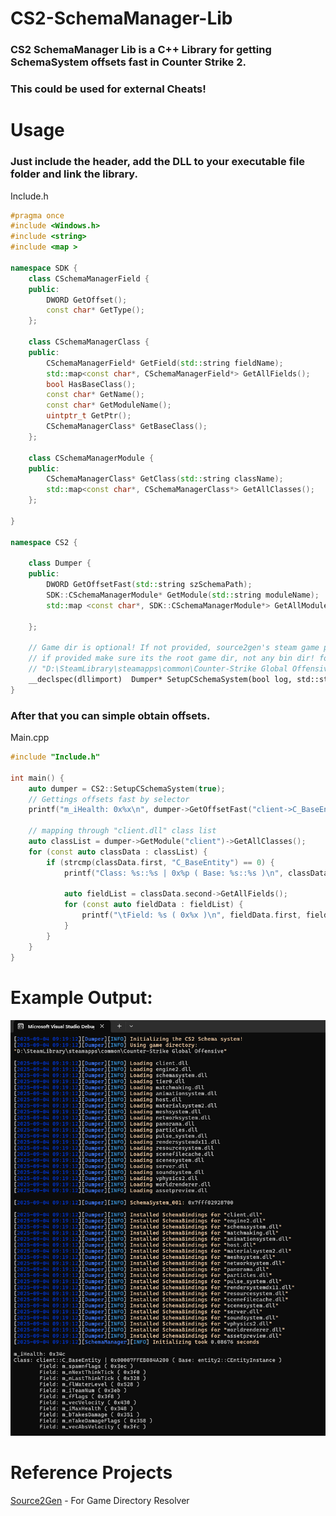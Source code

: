 # CS2-SchemaManager-Lib
### CS2 SchemaManager Lib is a C++ Library for getting SchemaSystem offsets fast in Counter Strike 2.
### This could be used for external Cheats!

# Usage
### Just include the header, add the DLL to your executable file folder and link the library.


Include.h
```c++
#pragma once
#include <Windows.h>
#include <string>
#include <map >

namespace SDK {
	class CSchemaManagerField {
	public:
		DWORD GetOffset();
		const char* GetType();
	};

	class CSchemaManagerClass {
	public:
		CSchemaManagerField* GetField(std::string fieldName);
		std::map<const char*, CSchemaManagerField*> GetAllFields();
		bool HasBaseClass();
		const char* GetName();
		const char* GetModuleName();
		uintptr_t GetPtr();
		CSchemaManagerClass* GetBaseClass();
	};

	class CSchemaManagerModule {
	public:
		CSchemaManagerClass* GetClass(std::string className);
		std::map<const char*, CSchemaManagerClass*> GetAllClasses();
	};

}

namespace CS2 {

	class Dumper {
	public:
		DWORD GetOffsetFast(std::string szSchemaPath);
		SDK::CSchemaManagerModule* GetModule(std::string moduleName);
		std::map <const char*, SDK::CSchemaManagerModule*> GetAllModules();

	};

	// Game dir is optional! If not provided, source2gen's steam game path resolver will be used!
	// if provided make sure its the root game dir, not any bin dir! for example: 
	// "D:\SteamLibrary\steamapps\common\Counter-Strike Global Offensive"
	__declspec(dllimport)  Dumper* SetupCSchemaSystem(bool log, std::string gameDir = {});
}

```

### After that you can simple obtain offsets.

Main.cpp
```c++
#include "Include.h"

int main() {
	auto dumper = CS2::SetupCSchemaSystem(true);
	// Gettings offsets fast by selector
	printf("m_iHealth: 0x%x\n", dumper->GetOffsetFast("client->C_BaseEntity->m_iHealth"));

	// mapping through "client.dll" class list
	auto classList = dumper->GetModule("client")->GetAllClasses();
	for (const auto classData : classList) {	
		if (strcmp(classData.first, "C_BaseEntity") == 0) {
			printf("Class: %s::%s | 0x%p ( Base: %s::%s )\n", classData.second->GetModuleName(), classData.second->GetName(), classData.second->GetPtr(), classData.second->GetBaseClass()->GetModuleName(), classData.second->GetBaseClass()->GetName());

			auto fieldList = classData.second->GetAllFields();
			for (const auto fieldData : fieldList) {
				printf("\tField: %s ( 0x%x )\n", fieldData.first, fieldData.second->GetOffset());
			}
		}
	}
}
```

# Example Output:
![Example Output](https://raw.githubusercontent.com/xsip/CS2-Schema-Manager-Lib/refs/heads/main/Preview.png "Example Output")


# Reference Projects

[Source2Gen](https://github.com/neverlosecc/source2gen "Source2Gen") - For Game Directory Resolver
